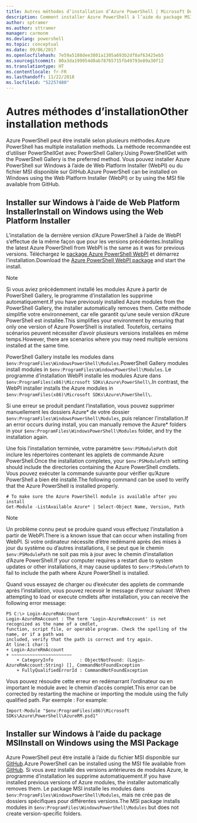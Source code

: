 ```yaml
---
title: Autres méthodes d’installation d’Azure PowerShell | Microsoft Docs
description: Comment installer Azure PowerShell à l’aide du package MSI ou de Web Platform Installer.
author: sptramer
ms.author: sttramer
manager: carmonm
ms.devlang: powershell
ms.topic: conceptual
ms.date: 09/06/2017
ms.openlocfilehash: 7e59a5188dee3801a1305a693b2df8af63425eb5
ms.sourcegitcommit: 80a3da199954d0ab78765715fb49793e89a30f12
ms.translationtype: HT
ms.contentlocale: fr-FR
ms.lasthandoff: 11/22/2018
ms.locfileid: "52257480"
---
```

# <a name="other-installation-methods"></a><span data-ttu-id="99785-103">Autres méthodes d’installation</span><span class="sxs-lookup"><span data-stu-id="99785-103">Other installation methods</span></span>

<span data-ttu-id="99785-104">Azure PowerShell peut être installé selon plusieurs méthodes.</span><span class="sxs-lookup"><span data-stu-id="99785-104">Azure PowerShell has multiple installation methods.</span></span> <span data-ttu-id="99785-105">La méthode recommandée est d’utiliser PowerShellGet avec PowerShell Gallery.</span><span class="sxs-lookup"><span data-stu-id="99785-105">Using PowerShellGet with the PowerShell Gallery is the preferred method.</span></span> <span data-ttu-id="99785-106">Vous pouvez installer Azure PowerShell sur Windows à l’aide de Web Platform Installer (WebPI) ou du fichier MSI disponible sur GitHub.</span><span class="sxs-lookup"><span data-stu-id="99785-106">Azure PowerShell can be installed on Windows using the Web Platform Installer (WebPI) or by using the MSI file available from GitHub.</span></span>
 
## <a name="install-on-windows-using-the-web-platform-installer"></a><span data-ttu-id="99785-107">Installer sur Windows à l’aide de Web Platform Installer</span><span class="sxs-lookup"><span data-stu-id="99785-107">Install on Windows using the Web Platform Installer</span></span>

<span data-ttu-id="99785-108">L’installation de la dernière version d’Azure PowerShell à l’aide de WebPI s’effectue de la même façon que pour les versions précédentes.</span><span class="sxs-lookup"><span data-stu-id="99785-108">Installing the latest Azure PowerShell from WebPI is the same as it was for previous versions.</span></span>
<span data-ttu-id="99785-109">Téléchargez le [package Azure PowerShell WebPI](http://aka.ms/webpi-azps) et démarrez l’installation.</span><span class="sxs-lookup"><span data-stu-id="99785-109">Download the [Azure PowerShell WebPI package](http://aka.ms/webpi-azps) and start the install.</span></span>

> [!NOTE]
> <span data-ttu-id="99785-110">Si vous aviez précédemment installé les modules Azure à partir de PowerShell Gallery, le programme d’installation les supprime automatiquement.</span><span class="sxs-lookup"><span data-stu-id="99785-110">If you have previously installed Azure modules from the PowerShell Gallery, the installer automatically removes them.</span></span> <span data-ttu-id="99785-111">Cette méthode simplifie votre environnement, car elle garantit qu’une seule version d’Azure PowerShell est installée.</span><span class="sxs-lookup"><span data-stu-id="99785-111">This simplifies your environment by ensuring that only one version of Azure PowerShell is installed.</span></span> <span data-ttu-id="99785-112">Toutefois, certains scénarios peuvent nécessiter d’avoir plusieurs versions installées en même temps.</span><span class="sxs-lookup"><span data-stu-id="99785-112">However, there are scenarios where you may need multiple versions installed at the same time.</span></span>
>
> <span data-ttu-id="99785-113">PowerShell Gallery installe les modules dans `$env:ProgramFiles\WindowsPowerShell\Modules`.</span><span class="sxs-lookup"><span data-stu-id="99785-113">PowerShell Gallery modules install modules in `$env:ProgramFiles\WindowsPowerShell\Modules`.</span></span> <span data-ttu-id="99785-114">Le programme d’installation WebPI installe les modules Azure dans `$env:ProgramFiles(x86)\Microsoft SDKs\Azure\PowerShell\`.</span><span class="sxs-lookup"><span data-stu-id="99785-114">In contrast, the WebPI installer installs the Azure modules in `$env:ProgramFiles(x86)\Microsoft SDKs\Azure\PowerShell\`.</span></span>
>
> <span data-ttu-id="99785-115">Si une erreur se produit pendant l’installation, vous pouvez supprimer manuellement les dossiers Azure\* de votre dossier `$env:ProgramFiles\WindowsPowerShell\Modules`, puis relancer l’installation.</span><span class="sxs-lookup"><span data-stu-id="99785-115">If an error occurs during install, you can manually remove the Azure\* folders in your `$env:ProgramFiles\WindowsPowerShell\Modules` folder, and try the installation again.</span></span>

<span data-ttu-id="99785-116">Une fois l’installation terminée, votre paramètre `$env:PSModulePath` doit inclure les répertoires contenant les applets de commande Azure PowerShell.</span><span class="sxs-lookup"><span data-stu-id="99785-116">Once the installation completes, your `$env:PSModulePath` setting should include the directories containing the Azure PowerShell cmdlets.</span></span> <span data-ttu-id="99785-117">Vous pouvez exécuter la commande suivante pour vérifier qu’Azure PowerShell a bien été installé.</span><span class="sxs-lookup"><span data-stu-id="99785-117">The following command can be used to verify that the Azure PowerShell is installed properly.</span></span>

```powershell-interactive
# To make sure the Azure PowerShell module is available after you install
Get-Module -ListAvailable Azure* | Select-Object Name, Version, Path
```

> [!NOTE]
> <span data-ttu-id="99785-118">Un problème connu peut se produire quand vous effectuez l’installation à partir de WebPI.</span><span class="sxs-lookup"><span data-stu-id="99785-118">There is a known issue that can occur when installing from WebPI.</span></span> <span data-ttu-id="99785-119">Si votre ordinateur nécessite d’être redémarré après des mises à jour du système ou d’autres installations, il se peut que le chemin `$env:PSModulePath` ne soit pas mis à jour avec le chemin d’installation d’Azure PowerShell.</span><span class="sxs-lookup"><span data-stu-id="99785-119">If your computer requires a restart due to system updates or other installations, it may cause updates to `$env:PSModulePath` to fail to include the path where Azure PowerShell is installed.</span></span>

<span data-ttu-id="99785-120">Quand vous essayez de charger ou d’exécuter des applets de commande après l’installation, vous pouvez recevoir le message d’erreur suivant :</span><span class="sxs-lookup"><span data-stu-id="99785-120">When attempting to load or execute cmdlets after installation, you can receive the following error message:</span></span>

```output
PS C:\> Login-AzureRmAccount
Login-AzureRmAccount : The term 'Login-AzureRmAccount' is not recognized as the name of a cmdlet,
function, script file, or operable program. Check the spelling of the name, or if a path was
included, verify that the path is correct and try again.
At line:1 char:1
+ Login-AzureRmAccount
+ ~~~~~~~~~~~~~~~~~~~~~~~
    + CategoryInfo          : ObjectNotFound: (Login-AzureRmAccount:String) [], CommandNotFoundException
    + FullyQualifiedErrorId : CommandNotFoundException
```

<span data-ttu-id="99785-121">Vous pouvez résoudre cette erreur en redémarrant l’ordinateur ou en important le module avec le chemin d’accès complet.</span><span class="sxs-lookup"><span data-stu-id="99785-121">This error can be corrected by restarting the machine or importing the module using the fully qualified path.</span></span> <span data-ttu-id="99785-122">Par exemple : </span><span class="sxs-lookup"><span data-stu-id="99785-122">For example:</span></span>

```powershell-interactive
Import-Module "$env:ProgramFiles(x86)\Microsoft SDKs\Azure\PowerShell\AzureRM.psd1"
```

## <a name="install-on-windows-using-the-msi-package"></a><span data-ttu-id="99785-123">Installer sur Windows à l’aide du package MSI</span><span class="sxs-lookup"><span data-stu-id="99785-123">Install on Windows using the MSI Package</span></span>

<span data-ttu-id="99785-124">Azure PowerShell peut être installé à l’aide du fichier MSI disponible sur [GitHub](https://github.com/Azure/azure-powershell/releases/latest).</span><span class="sxs-lookup"><span data-stu-id="99785-124">Azure PowerShell can be installed using the MSI file available from [GitHub](https://github.com/Azure/azure-powershell/releases/latest).</span></span> <span data-ttu-id="99785-125">Si vous avez installé des versions antérieures de modules Azure, le programme d’installation les supprime automatiquement.</span><span class="sxs-lookup"><span data-stu-id="99785-125">If you have installed previous versions of Azure modules, the installer automatically removes them.</span></span> <span data-ttu-id="99785-126">Le package MSI installe les modules dans `$env:ProgramFiles\WindowsPowerShell\Modules`, mais ne crée pas de dossiers spécifiques pour différentes versions.</span><span class="sxs-lookup"><span data-stu-id="99785-126">The MSI package installs modules in `$env:ProgramFiles\WindowsPowerShell\Modules` but does not create version-specific folders.</span></span>

